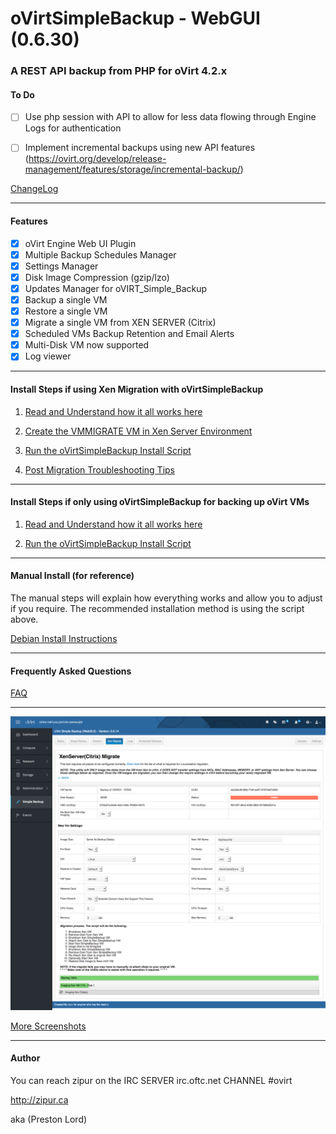 # oVirtSimpleBackup - WebGUI (0.6.30) 

### A REST API backup from PHP for oVirt 4.2.x
   
#### To Do
 - [ ] Use php session with API to allow for less data flowing through Engine Logs for authentication
 - [ ] Implement incremental backups using new API features (https://ovirt.org/develop/release-management/features/storage/incremental-backup/)


   
[ChangeLog](https://github.com/zipurman/oVIRT_Simple_Backup/blob/master/ChangeLog.md)

---

#### Features

 - [x] oVirt Engine Web UI Plugin
 - [x] Multiple Backup Schedules Manager
 - [x] Settings Manager
 - [x] Disk Image Compression (gzip/lzo)
 - [x] Updates Manager for oVIRT_Simple_Backup
 - [x] Backup a single VM
 - [x] Restore a single VM
 - [x] Migrate a single VM from XEN SERVER (Citrix)
 - [x] Scheduled VMs Backup Retention and Email Alerts
 - [x] Multi-Disk VM now supported
 - [x] Log viewer

---

#### Install Steps if using Xen Migration with oVirtSimpleBackup

 1. [Read and Understand how it all works here](https://github.com/zipurman/oVIRT_Simple_Backup/tree/master/server/installer/XENHOWITWORKS.md)
 
 2. [Create the VMMIGRATE VM in Xen Server Environment](https://github.com/zipurman/oVIRT_Simple_Backup/tree/master/server/installer/ovirt-simple-backup-xenvm/README.md)
 
 3. [Run the oVirtSimpleBackup Install Script](https://github.com/zipurman/oVIRT_Simple_Backup/tree/master/server/installer/README.md)

 4. [Post Migration Troubleshooting Tips](https://github.com/zipurman/oVIRT_Simple_Backup/blob/master/docs/POST_XEN_MIGRATION.md)

---

#### Install Steps if only using oVirtSimpleBackup for backing up oVirt VMs

 1. [Read and Understand how it all works here](https://github.com/zipurman/oVIRT_Simple_Backup/tree/master/server/installer/HOWITWORKS.md)
 
 2. [Run the oVirtSimpleBackup Install Script](https://github.com/zipurman/oVIRT_Simple_Backup/tree/master/server/installer/README.md)


---


#### Manual Install (for reference)

The manual steps will explain how everything works and allow you to adjust if you require. The recommended installation method is using the script above.

[Debian Install Instructions](https://github.com/zipurman/oVIRT_Simple_Backup/blob/master/docs/install_debian.md)

---



#### Frequently Asked Questions

[FAQ](https://github.com/zipurman/oVIRT_Simple_Backup/blob/master/FAQ.md)


---
 
![ ](screenshots/SS.0.6.14.00.png?raw=true)

[More Screenshots](https://github.com/zipurman/oVIRT_Simple_Backup/tree/master/screenshots)

---

#### Author

You can reach zipur on the IRC SERVER irc.oftc.net CHANNEL #ovirt

http://zipur.ca

aka (Preston Lord)


